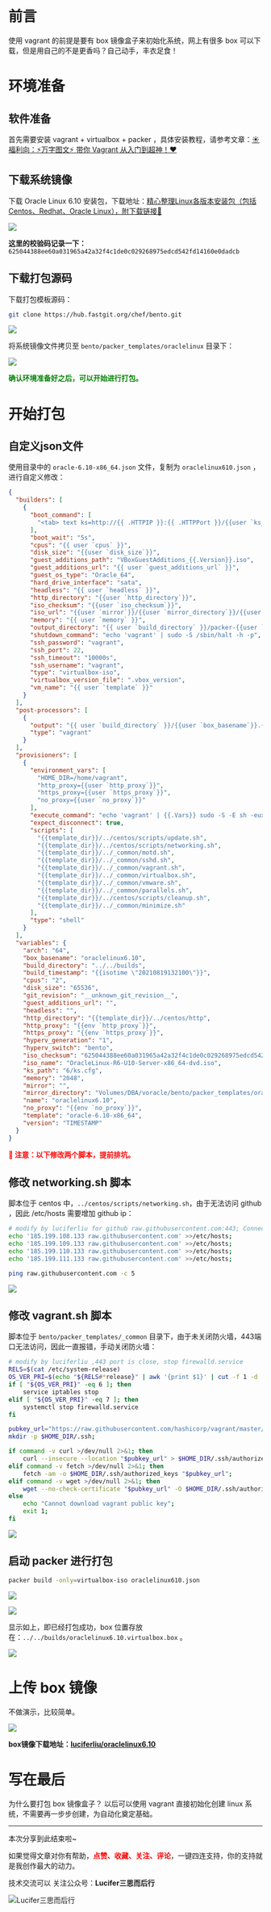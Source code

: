 # 前言

使用 vagrant 的前提是要有 box 镜像盒子来初始化系统，网上有很多 box 可以下载，但是用自己的不是更香吗？自己动手，丰衣足食！

# 环境准备

## 软件准备

首先需要安装 vagrant + virtualbox + packer ，具体安装教程，请参考文章：[☀️ 福利向：⚡️万字图文⚡️ 带你 Vagrant 从入门到超神！❤️](https://www.modb.pro/db/88457)

## 下载系统镜像

下载 Oracle Linux 6.10 安装包，下载地址：[精心整理Linux各版本安装包（包括Centos、Redhat、Oracle Linux），附下载链接🔗](https://www.modb.pro/db/83965)

![](https://oss-emcsprod-public.modb.pro/image/editor/20210819-913af161-d8ff-4eff-94fc-b5d6d15dc1cc.png)

**这里的校验码记录一下：** `625044388ee60a031965a42a32f4c1de0c029268975edcd542fd14160e0dadcb`

## 下载打包源码

下载打包模板源码：

```bash
git clone https://hub.fastgit.org/chef/bento.git
```
![](https://oss-emcsprod-public.modb.pro/image/editor/20210818-77809e73-6408-4a28-9fd9-8ee2297ccabd.png)

将系统镜像文件拷贝至 `bento/packer_templates/oraclelinux` 目录下：

![](https://oss-emcsprod-public.modb.pro/image/editor/20210819-2ba1a5d9-9f75-4802-a799-c55824c3fe1e.png)

**<font color='green'>确认环境准备好之后，可以开始进行打包。</font>**

# 开始打包

## 自定义json文件

使用目录中的 `oracle-6.10-x86_64.json` 文件，复制为 `oraclelinux610.json` ，进行自定义修改：

```json
{
  "builders": [
    {
      "boot_command": [
        "<tab> text ks=http://{{ .HTTPIP }}:{{ .HTTPPort }}/{{user `ks_path`}}<enter><wait>"
      ],
      "boot_wait": "5s",
      "cpus": "{{ user `cpus` }}",
      "disk_size": "{{user `disk_size`}}",
      "guest_additions_path": "VBoxGuestAdditions_{{.Version}}.iso",
      "guest_additions_url": "{{ user `guest_additions_url` }}",
      "guest_os_type": "Oracle_64",
      "hard_drive_interface": "sata",
      "headless": "{{ user `headless` }}",
      "http_directory": "{{user `http_directory`}}",
      "iso_checksum": "{{user `iso_checksum`}}",
      "iso_url": "{{user `mirror`}}/{{user `mirror_directory`}}/{{user `iso_name`}}",
      "memory": "{{ user `memory` }}",
      "output_directory": "{{ user `build_directory` }}/packer-{{user `template`}}-virtualbox",
      "shutdown_command": "echo 'vagrant' | sudo -S /sbin/halt -h -p",
      "ssh_password": "vagrant",
      "ssh_port": 22,
      "ssh_timeout": "10000s",
      "ssh_username": "vagrant",
      "type": "virtualbox-iso",
      "virtualbox_version_file": ".vbox_version",
      "vm_name": "{{ user `template` }}"
    }
  ],
  "post-processors": [
    {
      "output": "{{ user `build_directory` }}/{{user `box_basename`}}.{{.Provider}}.box",
      "type": "vagrant"
    }
  ],
  "provisioners": [
    {
      "environment_vars": [
        "HOME_DIR=/home/vagrant",
        "http_proxy={{user `http_proxy`}}",
        "https_proxy={{user `https_proxy`}}",
        "no_proxy={{user `no_proxy`}}"
      ],
      "execute_command": "echo 'vagrant' | {{.Vars}} sudo -S -E sh -eux '{{.Path}}'",
      "expect_disconnect": true,
      "scripts": [
        "{{template_dir}}/../centos/scripts/update.sh",
        "{{template_dir}}/../centos/scripts/networking.sh",
        "{{template_dir}}/../_common/motd.sh",
        "{{template_dir}}/../_common/sshd.sh",
        "{{template_dir}}/../_common/vagrant.sh",
        "{{template_dir}}/../_common/virtualbox.sh",
        "{{template_dir}}/../_common/vmware.sh",
        "{{template_dir}}/../_common/parallels.sh",
        "{{template_dir}}/../centos/scripts/cleanup.sh",
        "{{template_dir}}/../_common/minimize.sh"
      ],
      "type": "shell"
    }
  ],
  "variables": {
    "arch": "64",
    "box_basename": "oraclelinux6.10",
    "build_directory": "../../builds",
    "build_timestamp": "{{isotime \"20210819132100\"}}",
    "cpus": "2",
    "disk_size": "65536",
    "git_revision": "__unknown_git_revision__",
    "guest_additions_url": "",
    "headless": "",
    "http_directory": "{{template_dir}}/../centos/http",
    "http_proxy": "{{env `http_proxy`}}",
    "https_proxy": "{{env `https_proxy`}}",
    "hyperv_generation": "1",
    "hyperv_switch": "bento",
    "iso_checksum": "625044388ee60a031965a42a32f4c1de0c029268975edcd542fd14160e0dadcb",
    "iso_name": "OracleLinux-R6-U10-Server-x86_64-dvd.iso",
    "ks_path": "6/ks.cfg",
    "memory": "2048",
    "mirror": "",
    "mirror_directory": "Volumes/DBA/voracle/bento/packer_templates/oraclelinux",
    "name": "oraclelinux6.10",
    "no_proxy": "{{env `no_proxy`}}",
    "template": "oracle-6.10-x86_64",
    "version": "TIMESTAMP"
  }
}

```

**<font color='red'>📢 注意：以下修改两个脚本，提前排坑。</font>**

## 修改 networking.sh 脚本

脚本位于 centos 中，`../centos/scripts/networking.sh`，由于无法访问 github ，因此 /etc/hosts 需要增加 github ip：

```bash
# modify by luciferliu for github raw.githubusercontent.com:443; Connection refused
echo '185.199.108.133 raw.githubusercontent.com' >>/etc/hosts;
echo '185.199.109.133 raw.githubusercontent.com' >>/etc/hosts;
echo '185.199.110.133 raw.githubusercontent.com' >>/etc/hosts;
echo '185.199.111.133 raw.githubusercontent.com' >>/etc/hosts;

ping raw.githubusercontent.com -c 5
```

![](https://oss-emcsprod-public.modb.pro/image/editor/20210818-a7c65afa-5446-4162-9aee-12ebe032ca3a.png)

## 修改 vagrant.sh 脚本

脚本位于 `bento/packer_templates/_common` 目录下，由于未关闭防火墙，443端口无法访问，因此一直报错，手动关闭防火墙：

```bash
# modify by luciferliu ,443 port is close, stop firewalld.service
RELS=$(cat /etc/system-release)
OS_VER_PRI=$(echo "${RELS#*release}" | awk '{print $1}' | cut -f 1 -d '.')
if [ "${OS_VER_PRI}" -eq 6 ]; then
    service iptables stop
elif [ "${OS_VER_PRI}" -eq 7 ]; then
    systemctl stop firewalld.service
fi

pubkey_url="https://raw.githubusercontent.com/hashicorp/vagrant/master/keys/vagrant.pub";
mkdir -p $HOME_DIR/.ssh;

if command -v curl >/dev/null 2>&1; then
    curl --insecure --location "$pubkey_url" > $HOME_DIR/.ssh/authorized_keys;
elif command -v fetch >/dev/null 2>&1; then
    fetch -am -o $HOME_DIR/.ssh/authorized_keys "$pubkey_url";
elif command -v wget >/dev/null 2>&1; then
    wget --no-check-certificate "$pubkey_url" -O $HOME_DIR/.ssh/authorized_keys;
else
    echo "Cannot download vagrant public key";
    exit 1;
fi
```
![](https://oss-emcsprod-public.modb.pro/image/editor/20210819-edd650a2-2eec-4e6c-9356-9ceceb75e755.png)

## 启动 packer 进行打包

```bash
packer build -only=virtualbox-iso oraclelinux610.json
```
![](https://oss-emcsprod-public.modb.pro/image/editor/20210819-a9a05935-ca28-4de6-a90f-b6e71ca22110.png)

![](https://oss-emcsprod-public.modb.pro/image/editor/20210819-f400b56c-cea7-43cd-9750-7b90e0371fa0.png)

显示如上，即已经打包成功，box 位置存放在：`../../builds/oraclelinux6.10.virtualbox.box` 。

![](https://oss-emcsprod-public.modb.pro/image/editor/20210819-e1565aab-51ee-4156-8dba-d5d0bd498066.png)

# 上传 box 镜像

不做演示，比较简单。

![](https://oss-emcsprod-public.modb.pro/image/editor/20210819-1375e170-325f-4b7d-b971-652ac425bfb5.png)

**box镜像下载地址：[luciferliu/oraclelinux6.10](https://app.vagrantup.com/luciferliu/boxes/oraclelinux6.10)**

# 写在最后

为什么要打包 box 镜像盒子？ 以后可以使用 vagrant 直接初始化创建 linux 系统，不需要再一步步创建，为自动化奠定基础。

---
本次分享到此结束啦~

如果觉得文章对你有帮助，<font color='red'>**点赞、收藏、关注、评论**</font>，一键四连支持，你的支持就是我创作最大的动力。

技术交流可以 关注公众号：**Lucifer三思而后行**

![Lucifer三思而后行](https://img-blog.csdnimg.cn/20210702105616339.jpg)